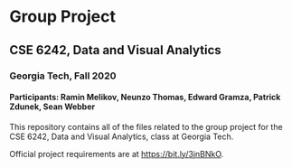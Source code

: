 # Group Project

## CSE 6242, Data and Visual Analytics

### Georgia Tech, Fall 2020

#### Participants: Ramin Melikov, Neunzo Thomas, Edward Gramza, Patrick Zdunek, Sean Webber

This repository contains all of the files related to the group project for the CSE 6242, Data and Visual Analytics, class at Georgia Tech.

Official project requirements are at https://bit.ly/3jnBNkO.
